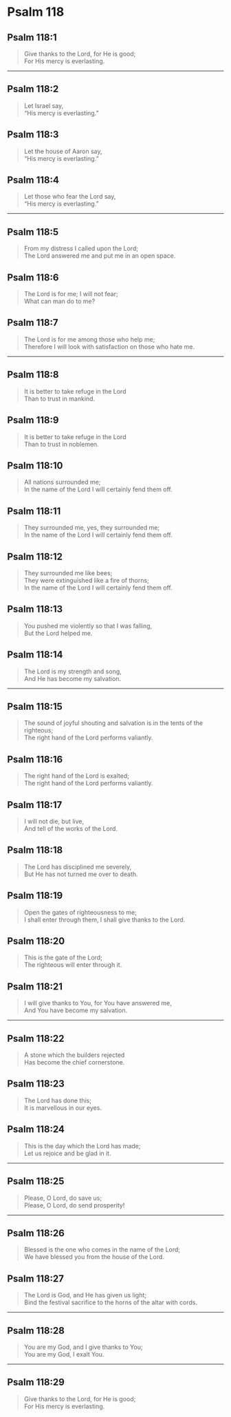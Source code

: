 # Psalm 118

## Psalm 118:1

> Give thanks to the Lord, for He is good;  
> For His mercy is everlasting.

---

## Psalm 118:2

> Let Israel say,  
> “His mercy is everlasting.”

## Psalm 118:3

> Let the house of Aaron say,  
> “His mercy is everlasting.”

## Psalm 118:4

> Let those who fear the Lord say,  
> “His mercy is everlasting.”

---

## Psalm 118:5

> From my distress I called upon the Lord;  
> The Lord answered me and put me in an open space.

## Psalm 118:6

> The Lord is for me; I will not fear;  
> What can man do to me?

## Psalm 118:7

> The Lord is for me among those who help me;  
> Therefore I will look with satisfaction on those who hate me.

---

## Psalm 118:8

> It is better to take refuge in the Lord  
> Than to trust in mankind.

## Psalm 118:9

> It is better to take refuge in the Lord  
> Than to trust in noblemen.

## Psalm 118:10

> All nations surrounded me;  
> In the name of the Lord I will certainly fend them off.

## Psalm 118:11

> They surrounded me, yes, they surrounded me;  
> In the name of the Lord I will certainly fend them off.

## Psalm 118:12

> They surrounded me like bees;  
> They were extinguished like a fire of thorns;  
> In the name of the Lord I will certainly fend them off.

## Psalm 118:13

> You pushed me violently so that I was falling,  
> But the Lord helped me.

## Psalm 118:14

> The Lord is my strength and song,  
> And He has become my salvation.

---

## Psalm 118:15

> The sound of joyful shouting and salvation is in the tents of the righteous;  
> The right hand of the Lord performs valiantly.

## Psalm 118:16

> The right hand of the Lord is exalted;  
> The right hand of the Lord performs valiantly.

## Psalm 118:17

> I will not die, but live,  
> And tell of the works of the Lord.

## Psalm 118:18

> The Lord has disciplined me severely,  
> But He has not turned me over to death.

## Psalm 118:19

> Open the gates of righteousness to me;  
> I shall enter through them, I shall give thanks to the Lord.

## Psalm 118:20

> This is the gate of the Lord;  
> The righteous will enter through it.

## Psalm 118:21

> I will give thanks to You, for You have answered me,  
> And You have become my salvation.

---

## Psalm 118:22

> A stone which the builders rejected  
> Has become the chief cornerstone.

## Psalm 118:23

> The Lord has done this;  
> It is marvellous in our eyes.

## Psalm 118:24

> This is the day which the Lord has made;  
> Let us rejoice and be glad in it.

---

## Psalm 118:25

> Please, O Lord, do save us;  
> Please, O Lord, do send prosperity!

---

## Psalm 118:26

> Blessed is the one who comes in the name of the Lord;  
> We have blessed you from the house of the Lord.

## Psalm 118:27

> The Lord is God, and He has given us light;  
> Bind the festival sacrifice to the horns of the altar with cords.

---

## Psalm 118:28

> You are my God, and I give thanks to You;  
> You are my God, I exalt You.

---

## Psalm 118:29

> Give thanks to the Lord, for He is good;  
> For His mercy is everlasting.
